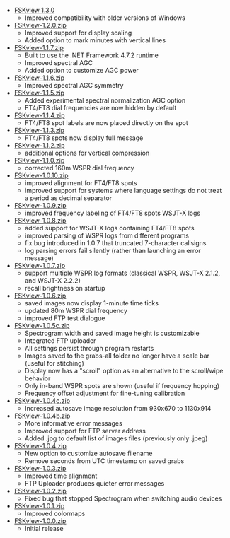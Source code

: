 * [FSKview 1.3.0](downloads)
  * Improved compatibility with older versions of Windows
* [FSKview-1.2.0.zip](downloads/FSKview-1.1.7.zip)
  * Improved support for display scaling
  * Added option to mark minutes with vertical lines
* [FSKview-1.1.7.zip](downloads/FSKview-1.1.7.zip)
  * Built to use the .NET Framework 4.7.2 runtime
  * Improved spectral AGC
  * Added option to customize AGC power
* [FSKview-1.1.6.zip](downloads/FSKview-1.1.6.zip)
  * Improved spectral AGC symmetry
* [FSKview-1.1.5.zip](downloads/FSKview-1.1.5.zip)
  * Added experimental spectral normalization AGC option
  * FT4/FT8 dial frequencies are now hidden by default
* [FSKview-1.1.4.zip](downloads/FSKview-1.1.4.zip)
  * FT4/FT8 spot labels are now placed directly on the spot
* [FSKview-1.1.3.zip](downloads/FSKview-1.1.3.zip)
  * FT4/FT8 spots now display full message
* [FSKview-1.1.2.zip](downloads/FSKview-1.1.2.zip)
  * additional options for vertical compression
* [FSKview-1.1.0.zip](downloads/FSKview-1.1.0.zip)
  * corrected 160m WSPR dial frequency
* [FSKview-1.0.10.zip](downloads/FSKview-1.0.10.zip)
  * improved alignment for FT4/FT8 spots
  * improved support for systems where language settings do not treat a period as decimal separator
* [FSKview-1.0.9.zip](downloads/FSKview-1.0.9.zip)
  * improved frequency labeling of FT4/FT8 spots WSJT-X logs 
* [FSKview-1.0.8.zip](downloads/FSKview-1.0.8.zip)
  * added support for WSJT-X logs containing FT4/FT8 spots
  * improved parsing of WSPR logs from different programs
  * fix bug introduced in 1.0.7 that truncated 7-character callsigns
  * log parsing errors fail silently (rather than launching an error message)
* [FSKview-1.0.7.zip](downloads/FSKview-1.0.7.zip)
  * support multiple WSPR log formats (classical WSPR, WSJT-X 2.1.2, and WSJT-X 2.2.2)
  * recall brightness on startup
* [FSKview-1.0.6.zip](downloads/FSKview-1.0.6.zip)
  * saved images now display 1-minute time ticks
  * updated 80m WSPR dial frequency
  * improved FTP test dialogue
* [FSKview-1.0.5c.zip](downloads/FSKview-1.0.5c.zip)
  * Spectrogram width and saved image height is customizable
  * Integrated FTP uploader
  * All settings persist through program restarts
  * Images saved to the grabs-all folder no longer have a scale bar (useful for stitching)
  * Display now has a "scroll" option as an alternative to the scroll/wipe behavior
  * Only in-band WSPR spots are shown (useful if frequency hopping)
  * Frequency offset adjustment for fine-tuning calibration
* [FSKview-1.0.4c.zip](downloads/FSKview-1.0.4c.zip)
  * Increased autosave image resolution from 930x670 to 1130x914
* [FSKview-1.0.4b.zip](downloads/FSKview-1.0.4b.zip)
  * More informative error messages
  * Improved support for FTP server address
  * Added .jpg to default list of images files (previously only .jpeg)
* [FSKview-1.0.4.zip](downloads/FSKview-1.0.4.zip)
  * New option to customize autosave filename
  * Remove seconds from UTC timestamp on saved grabs
* [FSKview-1.0.3.zip](downloads/FSKview-1.0.3.zip)
  * Improved time alignment
  * FTP Uploader produces quieter error messages
* [FSKview-1.0.2.zip](downloads/FSKview-1.0.2.zip)
  * Fixed bug that stopped Spectrogram when switching audio devices
* [FSKview-1.0.1.zip](downloads/FSKview-1.0.1.zip)
  * Improved colormaps
* [FSKview-1.0.0.zip](downloads/FSKview-1.0.0.zip)
  * Initial release